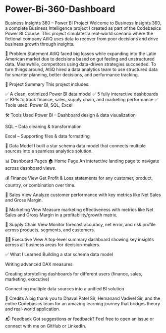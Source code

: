 # Power-Bi-360-Dashboard
 Business Insights 360 – Power BI Project
Welcome to Business Insights 360, a complete Business Intelligence project I created as part of the Codebasics Power BI Course. This project simulates a real-world scenario where the fictional company AtliQ uses data to recover from poor decisions and drive business growth through insights.

🧠 Problem Statement
AtliQ faced big losses while expanding into the Latin American market due to decisions based on gut feeling and unstructured data. Meanwhile, competitors using data-driven strategies succeeded. To turn things around, AtliQ hired a data analytics team to use structured data for smarter planning, better decisions, and performance tracking.

📌 Project Summary
This project includes:

✅ A clean, optimized Power BI data model
✅ 5 fully interactive dashboards
✅ KPIs to track finance, sales, supply chain, and marketing performance
✅ Tools used: Power BI, SQL, Excel

🛠️ Tools Used
Power BI – Dashboard design & data visualization

SQL – Data cleaning & transformation

Excel – Supporting files & data formatting

🧱 Data Model
I built a star schema data model that connects multiple sources into a seamless analytics solution.

📊 Dashboard Pages
🏠 Home Page
An interactive landing page to navigate across dashboard views.

💰 Finance View
Get Profit & Loss statements for any customer, product, country, or combination over time.


💼 Sales View
Analyze customer performance with key metrics like Net Sales and Gross Margin.


📣 Marketing View
Measure marketing effectiveness with metrics like Net Sales and Gross Margin in a profitability/growth matrix.


🚚 Supply Chain View
Monitor forecast accuracy, net error, and risk profile across products, segments, and customers.


🧑‍💼 Executive View
A top-level summary dashboard showing key insights across all business areas for decision-makers.


✅ What I Learned
Building a star schema data model

Writing advanced DAX measures

Creating storytelling dashboards for different users (finance, sales, marketing, executive)

Connecting multiple data sources into a unified BI solution

🙌 Credits
A big thank you to Dhaval Patel Sir, Hemanand Vadivel Sir, and the entire Codebasics team for an amazing learning journey that bridges theory and real-world application.

📬 Feedback
Got suggestions or feedback? Feel free to open an issue or connect with me on GitHub or LinkedIn.



